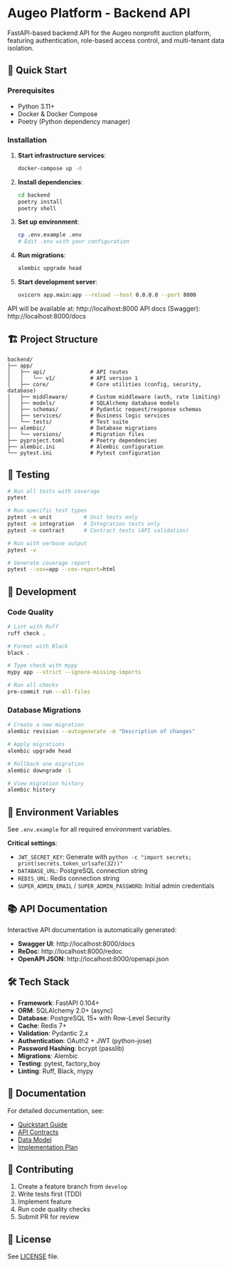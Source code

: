 # Augeo Platform - Backend API

FastAPI-based backend API for the Augeo nonprofit auction platform, featuring authentication, role-based access control, and multi-tenant data isolation.

## 🚀 Quick Start

### Prerequisites

- Python 3.11+
- Docker & Docker Compose
- Poetry (Python dependency manager)

### Installation

1. **Start infrastructure services**:
   ```bash
   docker-compose up -d
   ```

2. **Install dependencies**:
   ```bash
   cd backend
   poetry install
   poetry shell
   ```

3. **Set up environment**:
   ```bash
   cp .env.example .env
   # Edit .env with your configuration
   ```

4. **Run migrations**:
   ```bash
   alembic upgrade head
   ```

5. **Start development server**:
   ```bash
   uvicorn app.main:app --reload --host 0.0.0.0 --port 8000
   ```

API will be available at: http://localhost:8000
API docs (Swagger): http://localhost:8000/docs

## 🏗️ Project Structure

```
backend/
├── app/
│   ├── api/              # API routes
│   │   └── v1/           # API version 1
│   ├── core/             # Core utilities (config, security, database)
│   ├── middleware/       # Custom middleware (auth, rate limiting)
│   ├── models/           # SQLAlchemy database models
│   ├── schemas/          # Pydantic request/response schemas
│   ├── services/         # Business logic services
│   └── tests/            # Test suite
├── alembic/              # Database migrations
│   └── versions/         # Migration files
├── pyproject.toml        # Poetry dependencies
├── alembic.ini           # Alembic configuration
└── pytest.ini            # Pytest configuration
```

## 🧪 Testing

```bash
# Run all tests with coverage
pytest

# Run specific test types
pytest -m unit          # Unit tests only
pytest -m integration   # Integration tests only
pytest -m contract      # Contract tests (API validation)

# Run with verbose output
pytest -v

# Generate coverage report
pytest --cov=app --cov-report=html
```

## 🔧 Development

### Code Quality

```bash
# Lint with Ruff
ruff check .

# Format with Black
black .

# Type check with mypy
mypy app --strict --ignore-missing-imports

# Run all checks
pre-commit run --all-files
```

### Database Migrations

```bash
# Create a new migration
alembic revision --autogenerate -m "Description of changes"

# Apply migrations
alembic upgrade head

# Rollback one migration
alembic downgrade -1

# View migration history
alembic history
```

## 🔐 Environment Variables

See `.env.example` for all required environment variables.

**Critical settings**:
- `JWT_SECRET_KEY`: Generate with `python -c "import secrets; print(secrets.token_urlsafe(32))"`
- `DATABASE_URL`: PostgreSQL connection string
- `REDIS_URL`: Redis connection string
- `SUPER_ADMIN_EMAIL` / `SUPER_ADMIN_PASSWORD`: Initial admin credentials

## 📚 API Documentation

Interactive API documentation is automatically generated:
- **Swagger UI**: http://localhost:8000/docs
- **ReDoc**: http://localhost:8000/redoc
- **OpenAPI JSON**: http://localhost:8000/openapi.json

## 🛠️ Tech Stack

- **Framework**: FastAPI 0.104+
- **ORM**: SQLAlchemy 2.0+ (async)
- **Database**: PostgreSQL 15+ with Row-Level Security
- **Cache**: Redis 7+
- **Validation**: Pydantic 2.x
- **Authentication**: OAuth2 + JWT (python-jose)
- **Password Hashing**: bcrypt (passlib)
- **Migrations**: Alembic
- **Testing**: pytest, factory_boy
- **Linting**: Ruff, Black, mypy

## 📖 Documentation

For detailed documentation, see:
- [Quickstart Guide](../.specify/specs/001-user-authentication-role/quickstart.md)
- [API Contracts](../.specify/specs/001-user-authentication-role/contracts/)
- [Data Model](../.specify/specs/001-user-authentication-role/data-model.md)
- [Implementation Plan](../.specify/specs/001-user-authentication-role/plan.md)

## 🤝 Contributing

1. Create a feature branch from `develop`
2. Write tests first (TDD)
3. Implement feature
4. Run code quality checks
5. Submit PR for review

## 📄 License

See [LICENSE](../LICENSE) file.
